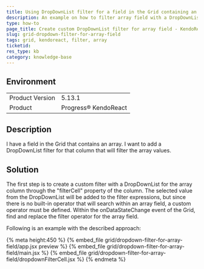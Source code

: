 ```yaml
---
title: Using DropDownList filter for a field in the Grid containing an array.
description: An example on how to filter array field with a DropDownList custom filter.
type: how-to
page_title: Create custom DropDownList filter for array field - KendoReact Grid
slug: grid-dropdown-filter-for-array-field
tags: grid, kendoreact, filter, array
ticketid: 
res_type: kb
category: knowledge-base
---
```


## Environment

<table>
	<tbody>
		<tr>
			<td>Product Version</td>
			<td>5.13.1</td>
		</tr>
		<tr>
			<td>Product</td>
			<td>Progress® KendoReact</td>
		</tr>
	</tbody>
</table>


## Description

I have a field in the Grid that contains an array. I want to add a DropDownList filter for that column that will filter the array values.

## Solution

The first step is to create a custom filter with a DropDownList for the array column through the "filterCell" property of the column. The selected value from the DropDownList will be added to the filter expressions, but since there is no built-in operator that will search within an array field, a custom operator must be defined. Within the onDataStateChange event of the Grid, find and replace the filter operator for the array field.

Following is an example with the described approach:

{% meta height:450 %}
{% embed_file grid/dropdown-filter-for-array-field/app.jsx preview %}
{% embed_file grid/dropdown-filter-for-array-field/main.jsx %}
{% embed_file grid/dropdown-filter-for-array-field/dropdownFilterCell.jsx %}
{% endmeta %}